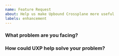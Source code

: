```yaml
---
name: Feature Request
about: Help us make Upbound Crossplane more useful
labels: enhancement
---
```

<!--
Thank you for helping to improve Upbound Crossplane (UXP)!

Please be sure to search for open issues before raising a new one. We use issues
for bug reports and feature requests. Please find us at https://slack.crossplane.io
for questions, support, and discussion.
-->

### What problem are you facing?
<!--
Please tell us a little about your use case - it's okay if it's hypothetical!
Leading with this context helps frame the feature request so we can ensure we
implement it sensibly.
--->

### How could UXP help solve your problem?
<!--
Let us know how you think UXP could help with your use case. 
-->
